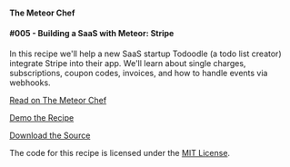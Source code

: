 #### The Meteor Chef
#### \#005 - Building a SaaS with Meteor: Stripe

In this recipe we'll help a new SaaS startup Todoodle (a todo list creator)
integrate Stripe into their app. We'll learn about single charges,
subscriptions, coupon codes, invoices, and how to handle events via webhooks.


[Read on The Meteor Chef](http://themeteorchef.com/recipes/saas-stripe)  

[Demo the Recipe](http://tmc-005-demo.meteor.com)  

[Download the Source](https://github.com/themeteorchef/saas-stripe/archive/master.zip)

The code for this recipe is licensed under the [MIT License](http://opensource.org/licenses/MIT).
